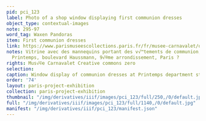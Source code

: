 ```yaml
---
pid: pci_123
label: Photo of a shop window displaying first communion dresses
object_type: contextual-images
note: 295-97
word_tag: Waxen Pandoras
item: First communion dresses
link: https://www.parismuseescollections.paris.fr/fr/musee-carnavalet/oeuvres/vitrine-avec-des-mannequins-portant-des-vetements-de-communion-magasin-le
notes: Vitrine avec des mannequins portant des v√™tements de communion, magasin Le
  Printemps, boulevard Haussmann, 9√®me arrondissement, Paris ?
rights: Mus√©e Carnavalet Creative commons zero
selection: 
caption: Window display of communion dresses at Printemps department store, c. 1928.
order: '74'
layout: paris-project-exhibition
collection: paris-project-exhibition
thumbnail: "/img/derivatives/iiif/images/pci_123/full/250,/0/default.jpg"
full: "/img/derivatives/iiif/images/pci_123/full/1140,/0/default.jpg"
manifest: "/img/derivatives/iiif/pci_123/manifest.json"
---
```

